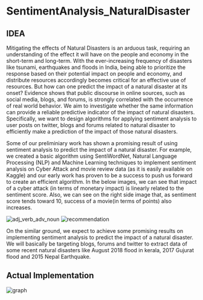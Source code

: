 # SentimentAnalysis_NaturalDisaster
## IDEA
Mitigating the effects of Natural Disasters is an arduous task, requiring an understanding of the effect it will have on the people and economy in the short-term and long-term. With the ever-increasing frequency of disasters like tsunami, earthquakes and floods in India, being able to prioritize the response based on their potential impact on people and economy, and distribute resources accordingly becomes critical for an effective use of resources. But how can one predict the impact of a natural disaster at its onset? Evidence shows that public discourse in online sources, such as social media, blogs, and forums, is strongly correlated with the occurrence of real world behavior. We aim to investigate whether the same information can provide a reliable predictive indicator of the impact of natural disasters. Specifically, we want to design algorithms for applying sentiment analysis to user posts on twitter, blogs and forums related to natural disaster to efficiently make a prediction of the impact of those natural disasters.

Some of our preliminiary work has shown a promising result of using sentiment analysis to predict the impact of a natural disaster. For example, we created a basic algorithm using SentiWordNet, Natural Language Processing (NLP) and Machine Learning techniques to implement sentiment analysis on Cyber Attack and movie review data (as it is easily available on Kaggle) and our early work has proven to be a success to push us forward to create an efficient algorithm. In the below images, we can see that impact of a cyber attack (in terms of monetary impact) is linearly related to the sentiment score. Also, we can see on the right side image that, as sentiment score tends toward 10, success of a movie(in terms of points) also increases.


![adj_verb_adv_noun](https://user-images.githubusercontent.com/14362968/46847887-65ecaa00-ce04-11e8-9a6e-d6b9279d0105.png)
![recommendation](https://user-images.githubusercontent.com/14362968/46847889-66854080-ce04-11e8-8840-beb5e345697e.png)


On the similar ground, we expect to achieve some promising results on implementing sentiment analysis to predict the impact of a natural disaster. We will basically be targeting blogs, forums and twitter to extract data of some recent natural disasters like August 2018 flood in kerala, 2017 Gujurat flood and 2015 Nepal Earthquake.

## Actual Implementation

![graph](https://user-images.githubusercontent.com/14362968/47568257-47cb9180-d94e-11e8-8995-47a807cd261e.png)
